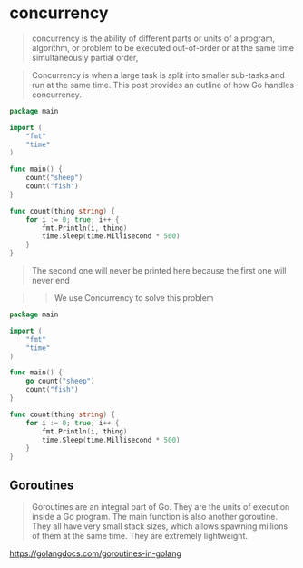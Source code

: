 # concurrency

> concurrency is the ability of different parts or units of a program, algorithm, or problem to be executed out-of-order or at the same time simultaneously partial order,

> Concurrency is when a large task is split into smaller sub-tasks and run at the same time. This post provides an outline of how Go handles concurrency.

```go
package main

import (
	"fmt"
	"time"
)

func main() {
	count("sheep")
	count("fish")
}

func count(thing string) {
	for i := 0; true; i++ {
		fmt.Println(i, thing)
		time.Sleep(time.Millisecond * 500)
	}
}

```

> The second one will never be printed here because the first one will never end

> > We use Concurrency to solve this problem

```go
package main

import (
	"fmt"
	"time"
)

func main() {
	go count("sheep")
	count("fish")
}

func count(thing string) {
	for i := 0; true; i++ {
		fmt.Println(i, thing)
		time.Sleep(time.Millisecond * 500)
	}
}

```
## Goroutines
> Goroutines are an integral part of Go. They are the units of execution inside a Go program. The main function is also another goroutine. They all have very small stack sizes, which allows spawning millions of them at the same time. They are extremely lightweight.

https://golangdocs.com/goroutines-in-golang

